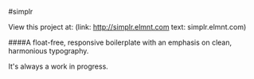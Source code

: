 #simplr

View this project at: (link: http://simplr.elmnt.com text: simplr.elmnt.com)

####A float-free, responsive boilerplate with an emphasis on clean, harmonious typography.

It's always a work in progress.

